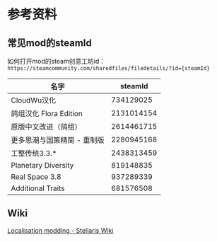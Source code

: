 # 参考资料

## 常见mod的steamId

如何打开mod的steam创意工坊id：`https://steamcommunity.com/sharedfiles/filedetails/?id={steamId}`

| 名字                  | steamId    |
|---------------------|------------|
| CloudWu汉化           | 734129025  |
| 鸽组汉化 Flora Edition  | 2131014154 |
| 原版中文改进（鸽组）          | 2614461715 |
| 更多思潮与国策精简 - 重制版     | 2280945168 |
| 工整传统3.3.*           | 2438313459 |
| Planetary Diversity | 819148835  |
| Real Space 3.8      | 937289339  |
| Additional Traits   | 681576508  |

## Wiki

[Localisation modding - Stellaris Wiki](https://stellaris.paradoxwikis.com/Localisation_modding)